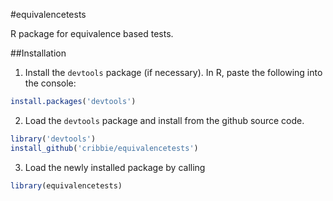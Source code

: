 #equivalencetests

R package for equivalence based tests. 

##Installation

1) Install the `devtools` package (if necessary). In R, paste the following into the console:

```r
install.packages('devtools')
```

2) Load the `devtools` package and install from the github source code. 
 
```r
library('devtools')
install_github('cribbie/equivalencetests')
```

3) Load the newly installed package by calling

```r
library(equivalencetests)
```
